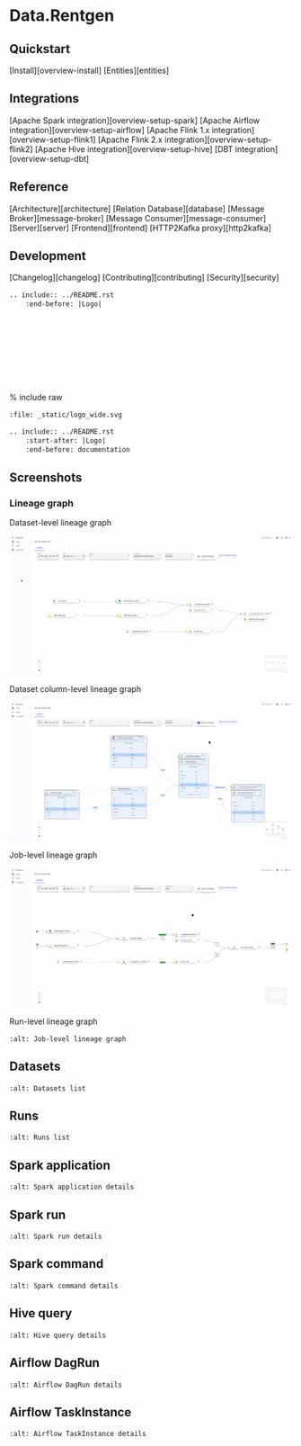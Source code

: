 # Data.Rentgen

## Quickstart

[Install][overview-install]
[Entities][entities]

## Integrations

[Apache Spark integration][overview-setup-spark]
[Apache Airflow integration][overview-setup-airflow]
[Apache Flink 1.x integration][overview-setup-flink1]
[Apache Flink 2.x integration][overview-setup-flink2]
[Apache Hive integration][overview-setup-hive]
[DBT integration][overview-setup-dbt]

## Reference

[Architecture][architecture]
[Relation Database][database]
[Message Broker][message-broker]
[Message Consumer][message-consumer]
[Server][server]
[Frontend][frontend]
[HTTP2Kafka proxy][http2kafka]

## Development

[Changelog][changelog]
[Contributing][contributing]
[Security][security]

```{eval-rst}
.. include:: ../README.rst
    :end-before: |Logo|
```

% include raw <svg> instead of <image source=".svg"> to make attribute fill="..." change text color depending on documentation theme

```{raw} html
:file: _static/logo_wide.svg
```

```{eval-rst}
.. include:: ../README.rst
    :start-after: |Logo|
    :end-before: documentation
```

## Screenshots

### Lineage graph

Dataset-level lineage graph

![dataset lineage](entities/dataset_lineage.png)

Dataset column-level lineage graph

![dataset column lineage](entities/dataset_column_lineage.png)

Job-level lineage graph

![job lineage](entities/job_lineage.png)

Run-level lineage graph

```{image} entities/run_lineage.png
:alt: Job-level lineage graph
```

## Datasets

```{image} entities/dataset_list.png
:alt: Datasets list
```

## Runs

```{image} entities/run_list.png
:alt: Runs list
```

## Spark application

```{image} integrations/spark/job_details.png
:alt: Spark application details
```

## Spark run

```{image} integrations/spark/run_details.png
:alt: Spark run details
```

## Spark command

```{image} integrations/spark/operation_details.png
:alt: Spark command details
```

## Hive query

```{image} integrations/hive/operation_details.png
:alt: Hive query details
```

## Airflow DagRun

```{image} integrations/airflow/dag_run_details.png
:alt: Airflow DagRun details
```

## Airflow TaskInstance

```{image} integrations/airflow/task_run_details.png
:alt: Airflow TaskInstance details
```
